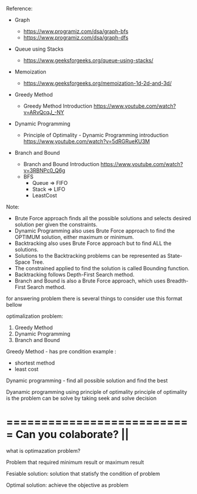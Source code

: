 Reference:

- Graph

  - https://www.programiz.com/dsa/graph-bfs
  - https://www.programiz.com/dsa/graph-dfs

- Queue using Stacks

  - https://www.geeksforgeeks.org/queue-using-stacks/

- Memoization

  - https://www.geeksforgeeks.org/memoization-1d-2d-and-3d/

- Greedy Method

  - Greedy Method Introduction <https://www.youtube.com/watch?v=ARvQcqJ_-NY>

- Dynamic Programming

  - Principle of Optimality - Dynamic Programming introduction <https://www.youtube.com/watch?v=5dRGRueKU3M>

- Branch and Bound
  - Branch and Bound Introduction <https://www.youtube.com/watch?v=3RBNPc0_Q6g>
  - BFS
    - Queue => FIFO
    - Stack => LIFO
    - LeastCost

Note:

- Brute Force approach finds all the possible solutions and selects desired solution per given the constraints.
- Dynamic Programming also uses Brute Force approach to find the OPTIMUM solution, either maximum or minimum.
- Backtracking also uses Brute Force approach but to find ALL the solutions.
- Solutions to the Backtracking problems can be represented as State-Space Tree.
- The constrained applied to find the solution is called Bounding function.
- Backtracking follows Depth-First Search method.
- Branch and Bound is also a Brute Force approach, which uses Breadth-First Search method.

for answering problem there is several things to consider
use this format bellow

optimalization problem:

1. Greedy Method
2. Dynamic Programming
3. Branch and Bound

Greedy Method - has pre condition
example :

- shortest method
- least cost

Dynamic programming - find all possible solution and find the best

Dyanamic programming using principle of optimality
principle of optimality is the problem can be solve by taking seek and solve decision

===========================
Can you colaborate? ||
===========================

what is optimazation problem?

Problem that required minimum result or maximum result

Fesiable solution:
solution that statisfy the condition of problem

Optimal solution:
achieve the objective as problem
